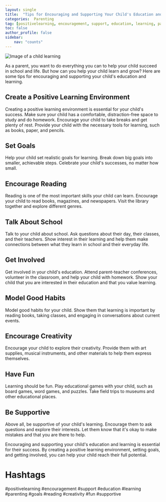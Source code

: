```yaml
---
layout: single
title:  "Tips for Encouraging and Supporting Your Child's Education and Learning"
categories:  Parenting
tag: [positivelearning, encouragement, support, education, learning, parenting, goals, reading, creativity, supportive, ]
toc: false
author_profile: false
sidebar:
    nav: "counts"
---
```

    
![Image of a child learning](https://images.pexels.com/photos/1059120/pexels-photo-1059120.jpeg?auto=compress&cs=tinysrgb&dpr=2&h=650&w=940)

As a parent, you want to do everything you can to help your child succeed in school and life. But how can you help your child learn and grow? Here are some tips for encouraging and supporting your child's education and learning.

## Create a Positive Learning Environment

Creating a positive learning environment is essential for your child's success. Make sure your child has a comfortable, distraction-free space to study and do homework. Encourage your child to take breaks and get plenty of rest. Provide your child with the necessary tools for learning, such as books, paper, and pencils.

## Set Goals

Help your child set realistic goals for learning. Break down big goals into smaller, achievable steps. Celebrate your child's successes, no matter how small.

## Encourage Reading

Reading is one of the most important skills your child can learn. Encourage your child to read books, magazines, and newspapers. Visit the library together and explore different genres.

## Talk About School

Talk to your child about school. Ask questions about their day, their classes, and their teachers. Show interest in their learning and help them make connections between what they learn in school and their everyday life.

## Get Involved

Get involved in your child's education. Attend parent-teacher conferences, volunteer in the classroom, and help your child with homework. Show your child that you are interested in their education and that you value learning.

## Model Good Habits

Model good habits for your child. Show them that learning is important by reading books, taking classes, and engaging in conversations about current events.

## Encourage Creativity

Encourage your child to explore their creativity. Provide them with art supplies, musical instruments, and other materials to help them express themselves.

## Have Fun

Learning should be fun. Play educational games with your child, such as board games, word games, and puzzles. Take field trips to museums and other educational places.

## Be Supportive

Above all, be supportive of your child's learning. Encourage them to ask questions and explore their interests. Let them know that it's okay to make mistakes and that you are there to help.

Encouraging and supporting your child's education and learning is essential for their success. By creating a positive learning environment, setting goals, and getting involved, you can help your child reach their full potential.

# Hashtags 
#positivelearning #encouragement #support #education #learning #parenting #goals #reading #creativity #fun #supportive